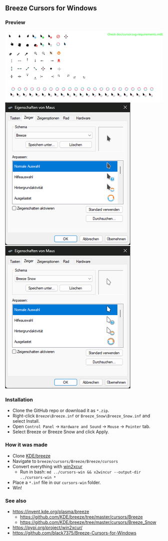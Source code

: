 ## Breeze Cursors for Windows

### Preview

![](https://raw.githubusercontent.com/KDE/breeze/master/cursors/Breeze/src/cursors.svg)
![](Assets/Breeze.png)
![](Assets/Breeze%20Snow.png)

### Installation

- Clone the GitHub repo or download it as `*.zip`.
- Right-click `Breeze\Breeze.inf` or `Breeze_Snow\Breeze_Snow.inf` and select Install.
- Open `Control Panel` → `Hardware and Sound` → `Mouse` → `Pointer` tab.
- Select Breeze or Breeze Snow and click Apply.

### How it was made

- Clone [KDE/breeze](https://github.com/KDE/breeze)
- Navigate to `breeze/cursors/Breeze/Breeze/cursors`
- Convert everything with [win2xcur](https://pypi.org/project/win2xcur/)
  - Run in bash: `md ../cursors-win && x2wincur --output-dir ../cursors-win *`
- Place a `*.inf` file in our `cursors-win` folder.
- Win!

### See also
- https://invent.kde.org/plasma/breeze
  - https://github.com/KDE/breeze/tree/master/cursors/Breeze
  - https://github.com/KDE/breeze/tree/master/cursors/Breeze_Snow
- https://pypi.org/project/win2xcur/
- https://github.com/black7375/Breeze-Cursors-for-Windows